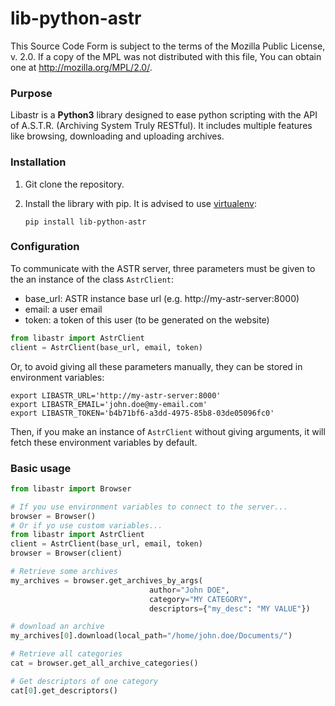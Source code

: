 # lib-python-astr

This Source Code Form is subject to the terms of the Mozilla Public
License, v. 2.0. If a copy of the MPL was not distributed with this
file, You can obtain one at http://mozilla.org/MPL/2.0/.

### Purpose

Libastr is a **Python3** library designed to ease python scripting with 
the API of A.S.T.R. (Archiving System Truly RESTful). 
It includes multiple features like browsing, downloading and uploading archives.

### Installation

1. Git clone the repository.

2. Install the library with pip. It is advised to use 
  [virtualenv](http://virtualenvwrapper.readthedocs.io/en/latest/):
      ```
      pip install lib-python-astr
      ```

### Configuration

To communicate with the ASTR server, three parameters must be given to the
an instance of the class `AstrClient`:
  * base_url: ASTR instance base url (e.g. http://my-astr-server:8000)
  * email: a user email
  * token: a token of this user (to be generated on the website)

```python
from libastr import AstrClient
client = AstrClient(base_url, email, token)
```

Or, to avoid giving all these parameters manually, they can be stored in
environment variables:

```
export LIBASTR_URL='http://my-astr-server:8000'
export LIBASTR_EMAIL='john.doe@my-email.com'
export LIBASTR_TOKEN='b4b71bf6-a3dd-4975-85b8-03de05096fc0'
```

Then, if you make an instance of `AstrClient` without giving arguments, it
will fetch these environment variables by default.

### Basic usage

```python
from libastr import Browser

# If you use environment variables to connect to the server...
browser = Browser()
# Or if yo use custom variables...
from libastr import AstrClient
client = AstrClient(base_url, email, token)
browser = Browser(client)

# Retrieve some archives
my_archives = browser.get_archives_by_args(
                               author="John DOE",
                               category="MY CATEGORY",
                               descriptors={"my_desc": "MY VALUE"})

# download an archive
my_archives[0].download(local_path="/home/john.doe/Documents/")

# Retrieve all categories
cat = browser.get_all_archive_categories()

# Get descriptors of one category
cat[0].get_descriptors()
```

